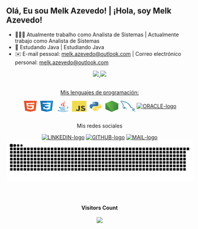 ## Olá, Eu sou Melk Azevedo! | ¡Hola, soy Melk Azevedo!


- 👨🏾‍💻 Atualmente trabalho como Analista de Sistemas | Actualmente trabajo como Analista de Sistemas
- 🌱 Estudando Java | Estudiando Java
- ✉️ E-mail pessoal: melk.azevedo@outlook.com | Correo electrónico personal: melk.azevedo@outlook.com


<div align="center">
  <a href="https://github.com/mazevedoc">
  <img height="160em" src="https://github-readme-stats.vercel.app/api?username=mazevedoc&show_icons=true&theme=dracula&include_all_commits=true&count_private=true"/>
  <img height="160em" src="https://github-readme-stats.vercel.app/api/top-langs/?username=mazevedoc&layout=compact&langs_count=7&theme=dracula"/>
</div>


<div align=center style="display: inline_block"><br>
  <p>Mis lenguajes de programación:</p>
  <a href="https://github.com/mazevedoc"><img align="center" alt="HTML5-logo" height="30" width="40" src="https://github.com/devicons/devicon/blob/master/icons/html5/html5-original.svg"></a>
  <a href="https://github.com/mazevedoc"><img align="center" alt="CSS3-logo" height="30" width="40" src="https://github.com/devicons/devicon/blob/master/icons/css3/css3-original.svg"></a> 
  <a href="https://github.com/mazevedoc"><img align="center" alt="JAVA-logo" height="30" width="40" src="https://github.com/devicons/devicon/blob/master/icons/java/java-original.svg"></a> 
  <a href="https://github.com/mazevedoc"><img align="center" alt="JAVASCRIPT-logo" height="30" width="40" src="https://github.com/devicons/devicon/blob/master/icons/javascript/javascript-original.svg"></a> 
  <a href="https://github.com/mazevedoc"><img align="center" alt="PYTON-logo" height="30" width="40" src="https://github.com/devicons/devicon/blob/master/icons/python/python-original.svg"></a>    
  <a href="https://github.com/mazevedoc"><img align="center" alt="NODEJS-logo" height="30" width="40" src="https://github.com/devicons/devicon/blob/master/icons/nodejs/nodejs-original.svg"></a>   
  <a href="https://github.com/mazevedoc"><img align="center" alt="MYSQL-logo" height="30" width="40" src="https://github.com/devicons/devicon/blob/master/icons/mysql/mysql-original.svg"></a>
  <a href="https://github.com/mazevedoc"><img align="center" alt="ORACLE-logo" heingth="70" width="80" src="https://cdn.jsdelivr.net/gh/devicons/devicon/icons/oracle/oracle-original.svg"/></a>
</div>
  
  ##

  
  <div align=center>
  <p>Mis redes sociales</p>
<a href="https://www.linkedin.com/in/melquizedeque-azevedo-03ba3b219/" target="_blank"><img alt="LINKEDIN-logo" src="https://img.shields.io/badge/LinkedIn-0077B5?style=for-the-badge&logo=linkedin&logoColor=white" target="_blank"></a>   
<a href="https://github.com/mazevedoc" target="_blank"><img alt="GITHUB-logo" src="https://img.shields.io/badge/GitHub-100000?style=for-the-badge&logo=github&logoColor=white" target="_blank"></a>   
<a href="mailto:pro.melk.azevedo@outlook.com" target="_blank"><img alt="MAIL-logo" src="https://img.shields.io/badge/Gmail-D14836?style=for-the-badge&logo=gmail&logoColor=white" target="_blank"></a>     
    
</div>

<div align=center>
  
 <img src="https://raw.githubusercontent.com/mazevedoc/mazevedoc/output/snake.svg" alt="Snake animation" />
  
</div>
          
## 
  
<div align="center">
<br><p align="centre"><b>Visitors Count</b></p>  
<p align="center"><img align="center" src="https://profile-counter.glitch.me/{mazevedoc}/count.svg" /></p> 
<br></div>
